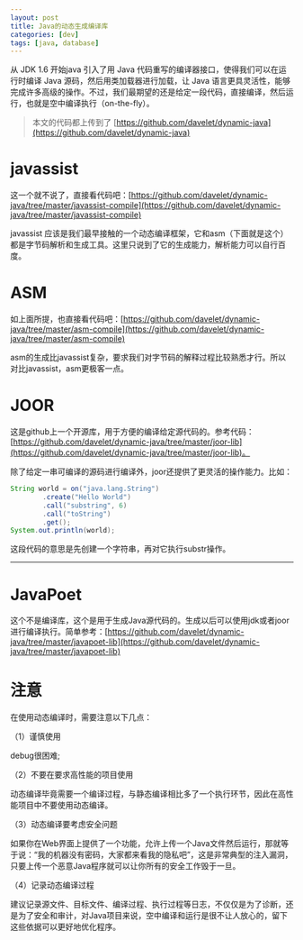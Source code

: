 ```yaml
---
layout: post
title: Java的动态生成编译库
categories: [dev]
tags: [java, database]
---
```

从 JDK 1.6 开始java 引入了用 Java 代码重写的编译器接口，使得我们可以在运行时编译 Java 源码，然后用类加载器进行加载，让 Java 语言更具灵活性，能够完成许多高级的操作。不过，我们最期望的还是给定一段代码，直接编译，然后运行，也就是空中编译执行（on-the-fly）。

> 本文的代码都上传到了 [https://github.com/davelet/dynamic-java](https://github.com/davelet/dynamic-java)
# javassist
这一个就不说了，直接看代码吧：[https://github.com/davelet/dynamic-java/tree/master/javassist-compile](https://github.com/davelet/dynamic-java/tree/master/javassist-compile)

javassist 应该是我们最早接触的一个动态编译框架，它和asm（下面就是这个）都是字节码解析和生成工具。这里只说到了它的生成能力，解析能力可以自行百度。

# ASM
如上面所提，也直接看代码吧：[https://github.com/davelet/dynamic-java/tree/master/asm-compile](https://github.com/davelet/dynamic-java/tree/master/asm-compile)

asm的生成比javassist复杂，要求我们对字节码的解释过程比较熟悉才行。所以对比javassist，asm更极客一点。

# JOOR
这是github上一个开源库，用于方便的编译给定源代码的。参考代码：[https://github.com/davelet/dynamic-java/tree/master/joor-lib](https://github.com/davelet/dynamic-java/tree/master/joor-lib)。

除了给定一串可编译的源码进行编译外，joor还提供了更灵活的操作能力。比如：

```java
String world = on("java.lang.String")
        .create("Hello World")
        .call("substring", 6)
        .call("toString")
        .get();
System.out.println(world);
```
这段代码的意思是先创建一个字符串，再对它执行substr操作。

---
# JavaPoet
这个不是编译库，这个是用于生成Java源代码的。生成以后可以使用jdk或者joor进行编译执行。简单参考：[https://github.com/davelet/dynamic-java/tree/master/javapoet-lib](https://github.com/davelet/dynamic-java/tree/master/javapoet-lib)

# 注意
在使用动态编译时，需要注意以下几点：

（1）谨慎使用

debug很困难;

（2）不要在要求高性能的项目使用

动态编译毕竟需要一个编译过程，与静态编译相比多了一个执行环节，因此在高性能项目中不要使用动态编译。

（3）动态编译要考虑安全问题

如果你在Web界面上提供了一个功能，允许上传一个Java文件然后运行，那就等于说：“我的机器没有密码，大家都来看我的隐私吧”，这是非常典型的注入漏洞，只要上传一个恶意Java程序就可以让你所有的安全工作毁于一旦。

（4）记录动态编译过程

建议记录源文件、目标文件、编译过程、执行过程等日志，不仅仅是为了诊断，还是为了安全和审计，对Java项目来说，空中编译和运行是很不让人放心的，留下这些依据可以更好地优化程序。
